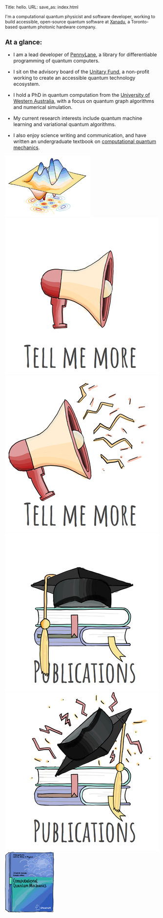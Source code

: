 Title: hello.
URL:
save_as: index.html

I'm a computational quantum physicist and software developer, working to build accessible, open-source
quantum software at [Xanadu](https://xanadu.ai), a Toronto-based quantum photonic hardware company.


<style>
  ul {
    font-size: initial;
  }
</style>

## At a glance:

* I am a lead developer of [PennyLane](https://pennylane.ai/), a library for differentiable
  programming of quantum computers.

* I sit on the advisory board of the [Unitary Fund](https://unitary.fund), a non-profit working to create
  an accessible quantum technology ecosystem.

* I hold a PhD in quantum computation from the [University of Western
  Australia](https://www.uwa.edu.au/research/ems-research-clusters/quantum-information-simulation-and-algorithms),
  with a focus on quantum graph algorithms and numerical simulation.

* My current research interests include quantum machine learning and variational quantum
  algorithms.

* I also enjoy science writing and communication, and have written an undergraduate textbook on
  [computational quantum
  mechanics](https://www.amazon.com/Computational-Quantum-Mechanics-Joshua-Izaac/dp/331999929X).


<div class="row d-flex align-items-end">
  <div class="col-lg-3 col-6 d-none d-lg-block d-md-none">
    <img src="/images/noon.png" style="height:200px;"/>
  </div>
  <div class="col-lg-3 col-6">
    <a class="hover-img" href="/about">
       <img src="/images/tell_me_more.png" />
       <img src="/images/tell_me_more_active.png" />
    </a>
  </div>
  <div class="col-lg-3 col-6">
    <a class="hover-img" href="https://scholar.google.com/citations?user=pEj09c4AAAAJ">
       <img src="/images/publications.png" />
       <img src="/images/publications_active.png" />
    </a>
  </div>
  <div class="col-lg-3 col-6 d-none d-lg-block d-md-none">
    <img src="/images/cqm.png" style="height:200px;"/>
  </div>
</div>